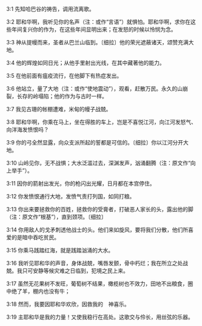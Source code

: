 <a id="1"></a>3:1  先知哈巴谷的祷告，调用流离歌。  

<a id="2"></a>3:2  耶和华啊，我听见你的名声（注：或作“言语”）就惧怕。耶和华啊，求你在这些年间复兴你的作为，在这些年间显明出来；在发怒的时候以怜悯为念。  

<a id="3"></a>3:3  神从提幔而来，圣者从巴兰山临到。〔细拉〕他的荣光遮蔽诸天，颂赞充满大地。  

<a id="4"></a>3:4  他的辉煌如同日光；从他手里射出光线，在其中藏著他的能力。  

<a id="5"></a>3:5  在他前面有瘟疫流行，在他脚下有热症发出。  

<a id="6"></a>3:6  他站立，量了大地（注：或作“使地震动”），观看，赶散万民。永久的山崩裂，长存的岭塌陷；他的作为与古时一样。  

<a id="7"></a>3:7  我见古珊的帐棚遭难，米甸的幔子战兢。  

<a id="8"></a>3:8  耶和华啊，你乘在马上，坐在得胜的车上，岂是不喜悦江河，向江河发怒气、向洋海发愤恨吗？  

<a id="9"></a>3:9  你的弓全然显露，向众支派所起的誓都是可信的。〔细拉〕你以江河分开大地。  

<a id="10"></a>3:10  山岭见你，无不战惧；大水泛滥过去，深渊发声，汹涌翻腾（注：原文作“向上举手”）。  

<a id="11"></a>3:11  因你的箭射出发光，你的枪闪出光耀，日月都在本宫停住。  

<a id="12"></a>3:12  你发愤恨通行大地，发愤气责打列国，如同打粮。  

<a id="13"></a>3:13  你出来要拯救你的百姓，拯救你的受膏者，打破恶人家长的头，露出他的脚（注：原文作“根基”），直到颈项。〔细拉〕  

<a id="14"></a>3:14  你用敌人的戈矛刺透他战士的头。他们来如旋风，要将我们分散，他们所喜爱的是暗中吞吃贫民。  

<a id="15"></a>3:15  你乘马践踏红海，就是践踏汹涌的大水。  

<a id="16"></a>3:16  我听见耶和华的声音，身体战兢，嘴唇发颤，骨中朽烂；我在所立之处战兢。我只可安静等候灾难之日临到，犯境之民上来。  

<a id="17"></a>3:17  虽然无花果树不发旺，葡萄树不结果，橄榄树也不效力，田地不出粮食，圈中绝了羊，棚内也没有牛；  

<a id="18"></a>3:18  然而，我要因耶和华欢欣，因救我的　神喜乐。  

<a id="19"></a>3:19  主耶和华是我的力量！又使我稳行在高处。这歌交与伶长，用丝弦的乐器。  
